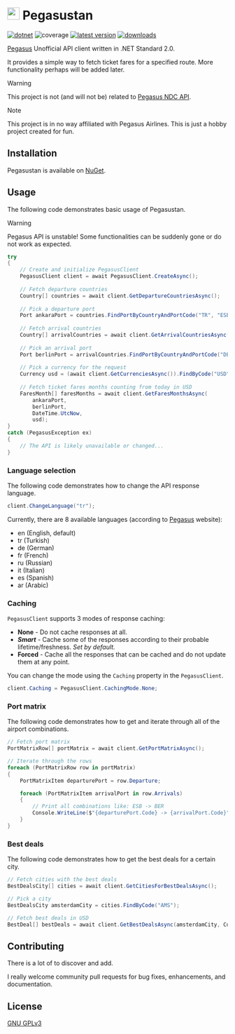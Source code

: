 # <img alt="✈️" src="./Pegasustan/icon.png" width="28"/> Pegasustan
[![dotnet](https://img.shields.io/badge/-.NET%20Standard%202.0-5C2D91?style=for-the-badge)](https://dotnet.microsoft.com/) ![coverage](https://img.shields.io/endpoint?style=for-the-badge&url=https://gist.githubusercontent.com/sirdx/c5863732428307b2ae506253d409f5d7/raw/code-coverage.json) [![latest version](https://img.shields.io/nuget/v/Pegasustan?style=for-the-badge)](https://www.nuget.org/packages/Pegasustan) [![downloads](https://img.shields.io/nuget/dt/Pegasustan?style=for-the-badge)](https://www.nuget.org/packages/Pegasustan)

[Pegasus](https://www.flypgs.com/) Unofficial API client written in .NET Standard 2.0.

It provides a simple way to fetch ticket fares for a specified route. More functionality perhaps will be added later.

> [!Warning]
> This project is not (and will not be) related to [Pegasus NDC API](https://devportal.flypgs.com/).

> [!Note]
> This project is in no way affiliated with Pegasus Airlines. This is just a hobby project created for fun.

## Installation
Pegasustan is available on [NuGet](https://www.nuget.org/packages/Pegasustan).

## Usage
The following code demonstrates basic usage of Pegasustan.

> [!Warning]
> Pegasus API is unstable! Some functionalities can be suddenly gone or do not work as expected.

```csharp
try 
{
    // Create and initialize PegasusClient
    PegasusClient client = await PegasusClient.CreateAsync();
    
    // Fetch departure countries
    Country[] countries = await client.GetDepartureCountriesAsync();
    
    // Pick a departure port
    Port ankaraPort = countries.FindPortByCountryAndPortCode("TR", "ESB");
    
    // Fetch arrival countries
    Country[] arrivalCountries = await client.GetArrivalCountriesAsync(ankaraPort);
    
    // Pick an arrival port
    Port berlinPort = arrivalCountries.FindPortByCountryAndPortCode("DE", "BER");
    
    // Pick a currency for the request
    Currency usd = (await client.GetCurrenciesAsync()).FindByCode("USD");
    
    // Fetch ticket fares months counting from today in USD
    FaresMonth[] faresMonths = await client.GetFaresMonthsAsync(
        ankaraPort, 
        berlinPort, 
        DateTime.UtcNow, 
        usd);
}
catch (PegasusException ex)
{
    // The API is likely unavailable or changed...
}
```

### Language selection
The following code demonstrates how to change the API response language.

```csharp
client.ChangeLanguage("tr");
```

Currently, there are 8 available languages (according to [Pegasus](https://www.flypgs.com/) website):
- en (English, default)
- tr (Turkish)
- de (German)
- fr (French)
- ru (Russian)
- it (Italian)
- es (Spanish)
- ar (Arabic)

### Caching
`PegasusClient` supports 3 modes of response caching:
- **None** - Do not cache responses at all.
- **_Smart_** - Cache some of the responses according to their probable lifetime/freshness. _Set by default._
- **Forced** - Cache all the responses that can be cached and do not update them at any point.

You can change the mode using the `Caching` property in the `PegasusClient`.

```csharp
client.Caching = PegasusClient.CachingMode.None;
```

### Port matrix
The following code demonstrates how to get and iterate through all of the airport combinations.

```csharp
// Fetch port matrix
PortMatrixRow[] portMatrix = await client.GetPortMatrixAsync();

// Iterate through the rows
foreach (PortMatrixRow row in portMatrix)
{
    PortMatrixItem departurePort = row.Departure;

    foreach (PortMatrixItem arrivalPort in row.Arrivals)
    {
        // Print all combinations like: ESB -> BER
        Console.WriteLine($"{departurePort.Code} -> {arrivalPort.Code}");
    }
}
```

### Best deals
The following code demonstrates how to get the best deals for a certain city.

```csharp
// Fetch cities with the best deals
BestDealsCity[] cities = await client.GetCitiesForBestDealsAsync();

// Pick a city
BestDealsCity amsterdamCity = cities.FindByCode("AMS");

// Fetch best deals in USD
BestDeal[] bestDeals = await client.GetBestDealsAsync(amsterdamCity, Currency.Dollar);
```

## Contributing
There is a lot of to discover and add.

I really welcome community pull requests for bug fixes, enhancements, and documentation.

## License
[GNU GPLv3](LICENSE.txt)
